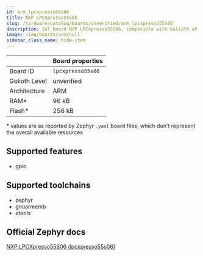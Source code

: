 ```yaml
---
id: arm_lpcxpresso55s06
title: NXP LPCXpresso55S06
slug: /hardware/catalog/boards/unverified/arm_lpcxpresso55s06
description: IoT board NXP LPCXpresso55S06, compatible with Golioth at unverified level.
image: /img/boards/arm/null
sidebar_class_name: hide-item
---
```


[//]: # (This is an auto-generated file, do not edit! Changes to it will be lost upon re-generation)



|                | Board properties     |
| -------------  | -------------------- |
| Board ID       | `lpcxpresso55s06` |
| Golioth Level  | unverified       |
| Architecture   | ARM |
| RAM*           | 96 kB |
| Flash*         | 256 kB |

\* values are as reported by Zephyr `.yaml` board files, which don't represent the overall available resources



## Supported features

* gpio

## Supported toolchains

* zephyr
* gnuarmemb
* xtools

## Official Zephyr docs

[NXP LPCXpresso55S06 (lpcxpresso55s06)](https://docs.zephyrproject.org/latest/boards/arm/lpcxpresso55s06/doc/index.html)
